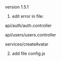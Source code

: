 version 1.5.1

1. edit error in file:

api/auth/auth.controller

api/users/users.controller

services/createAvatar

2. add file config.js
